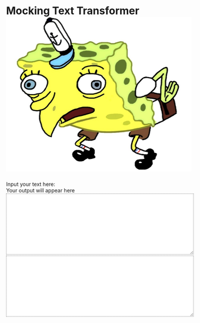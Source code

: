 <div id="app" class="container">

# Mocking Text Transformer ![](MSB.jpg)

<div class="row">

<div class="col-5"><label for="inputText">Input your text here:</label></div>

<div class="col-5"><label for="outputText">Your output will appear here</label></div>

</div>

<div class="row">

<div class="col-5"><textarea rows="8" cols="50" class="mocking" v-model="text" id="inputText"></textarea></div>

<div class="col-5"><textarea rows="8" class="mocking" v-model="mocking"></textarea></div>

</div>

</div>

<style>.mocking { font-size: 1.25em; font-weight: bold; border-style: dotted; width: 100%; } .fade-enter-active, .fade-leave-active { transition: opacity .5s; } .fade-enter, .fade-leave-to { opacity: 0; }</style>
